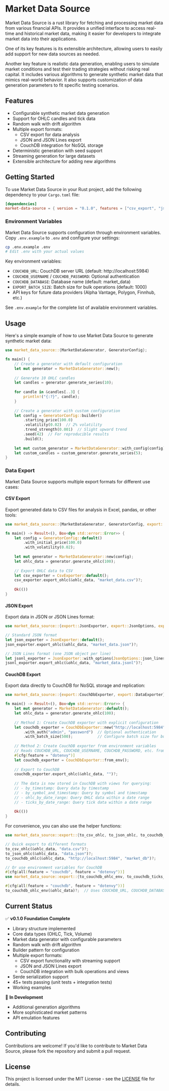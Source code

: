 # Market Data Source

Market Data Source is a rust library for fetching and processing market data from various financial APIs. It provides a unified interface to access real-time and historical market data, making it easier for developers to integrate market data into their applications.

One of its key features is its extensible architecture, allowing users to easily add support for new data sources as needed.

Another key feature is realistic data generation, enabling users to simulate market conditions and test their trading strategies without risking real capital. It includes various algorithms to generate synthetic market data that mimics real-world behavior. It also supports customization of data generation parameters to fit specific testing scenarios.

## Features

- Configurable synthetic market data generation
- Support for OHLC candles and tick data
- Random walk with drift algorithm
- Multiple export formats:
  - CSV export for data analysis
  - JSON and JSON Lines export
  - CouchDB integration for NoSQL storage
- Deterministic generation with seed support
- Streaming generation for large datasets
- Extensible architecture for adding new algorithms

## Getting Started

To use Market Data Source in your Rust project, add the following dependency to your `Cargo.toml` file:

```toml
[dependencies]
market-data-source = { version = "0.1.0", features = ["csv_export", "json_export", "couchdb", "dotenvy", "serde"] }
```

### Environment Variables

Market Data Source supports configuration through environment variables. Copy `.env.example` to `.env` and configure your settings:

```bash
cp .env.example .env
# Edit .env with your actual values
```

Key environment variables:
- `COUCHDB_URL`: CouchDB server URL (default: http://localhost:5984)
- `COUCHDB_USERNAME` / `COUCHDB_PASSWORD`: Optional authentication
- `COUCHDB_DATABASE`: Database name (default: market_data)
- `EXPORT_BATCH_SIZE`: Batch size for bulk operations (default: 1000)
- API keys for future data providers (Alpha Vantage, Polygon, Finnhub, etc.)

See `.env.example` for the complete list of available environment variables.

## Usage

Here's a simple example of how to use Market Data Source to generate synthetic market data:

```rust
use market_data_source::{MarketDataGenerator, GeneratorConfig};

fn main() {
    // Create a generator with default configuration
    let mut generator = MarketDataGenerator::new();
    
    // Generate 10 OHLC candles
    let candles = generator.generate_series(10);
    
    for candle in &candles[..3] {
        println!("{:?}", candle);
    }
    
    // Create a generator with custom configuration
    let config = GeneratorConfig::builder()
        .starting_price(100.0)
        .volatility(0.02)  // 2% volatility
        .trend_strength(0.001)  // Slight upward trend
        .seed(42)  // For reproducible results
        .build();
    
    let mut custom_generator = MarketDataGenerator::with_config(config);
    let custom_candles = custom_generator.generate_series(5);
}
```

### Data Export

Market Data Source supports multiple export formats for different use cases:

#### CSV Export

Export generated data to CSV files for analysis in Excel, pandas, or other tools:

```rust
use market_data_source::{MarketDataGenerator, GeneratorConfig, export::CsvExporter, export::DataExporter};

fn main() -> Result<(), Box<dyn std::error::Error>> {
    let config = GeneratorConfig::default()
        .with_initial_price(100.0)
        .with_volatility(0.02);
    
    let mut generator = MarketDataGenerator::new(config);
    let ohlc_data = generator.generate_ohlc(100);
    
    // Export OHLC data to CSV
    let csv_exporter = CsvExporter::default();
    csv_exporter.export_ohlc(&ohlc_data, "market_data.csv")?;
    
    Ok(())
}
```

#### JSON Export

Export data in JSON or JSON Lines format:

```rust
use market_data_source::{export::JsonExporter, export::JsonOptions, export::DataExporter};

// Standard JSON format
let json_exporter = JsonExporter::default();
json_exporter.export_ohlc(&ohlc_data, "market_data.json")?;

// JSON Lines format (one JSON object per line)
let jsonl_exporter = JsonExporter::with_options(JsonOptions::json_lines());
jsonl_exporter.export_ohlc(&ohlc_data, "market_data.jsonl")?;
```

#### CouchDB Export

Export data directly to CouchDB for NoSQL storage and replication:

```rust
use market_data_source::{export::CouchDbExporter, export::DataExporter};

fn main() -> Result<(), Box<dyn std::error::Error>> {
    let mut generator = MarketDataGenerator::default();
    let ohlc_data = generator.generate_ohlc(100);
    
    // Method 1: Create CouchDB exporter with explicit configuration
    let couchdb_exporter = CouchDbExporter::new("http://localhost:5984", "market_data")
        .with_auth("admin", "password")  // Optional authentication
        .with_batch_size(500);           // Configure batch size for bulk operations
    
    // Method 2: Create CouchDB exporter from environment variables
    // Reads COUCHDB_URL, COUCHDB_USERNAME, COUCHDB_PASSWORD, etc. from .env
    #[cfg(feature = "dotenvy")]
    let couchdb_exporter = CouchDbExporter::from_env();
    
    // Export to CouchDB
    couchdb_exporter.export_ohlc(&ohlc_data, "")?;
    
    // The data is now stored in CouchDB with views for querying:
    // - by_timestamp: Query data by timestamp
    // - by_symbol_and_timestamp: Query by symbol and timestamp
    // - ohlc_by_date_range: Query OHLC data within a date range
    // - ticks_by_date_range: Query tick data within a date range
    
    Ok(())
}
```

For convenience, you can also use the helper functions:

```rust
use market_data_source::export::{to_csv_ohlc, to_json_ohlc, to_couchdb_ohlc};

// Quick export to different formats
to_csv_ohlc(&ohlc_data, "data.csv")?;
to_json_ohlc(&ohlc_data, "data.json")?;
to_couchdb_ohlc(&ohlc_data, "http://localhost:5984", "market_db")?;

// Or use environment variables for CouchDB
#[cfg(all(feature = "couchdb", feature = "dotenvy"))]
use market_data_source::export::{to_couchdb_ohlc_env, to_couchdb_ticks_env};

#[cfg(all(feature = "couchdb", feature = "dotenvy"))]
to_couchdb_ohlc_env(&ohlc_data)?;  // Uses COUCHDB_URL, COUCHDB_DATABASE from .env
```

## Current Status

✅ **v0.1.0 Foundation Complete**
- Library structure implemented
- Core data types (OHLC, Tick, Volume)
- Market data generator with configurable parameters
- Random walk with drift algorithm
- Builder pattern for configuration
- Multiple export formats:
  - CSV export functionality with streaming support
  - JSON and JSON Lines export
  - CouchDB integration with bulk operations and views
- Serde serialization support
- 45+ tests passing (unit tests + integration tests)
- Working examples

🚧 **In Development**
- Additional generation algorithms
- More sophisticated market patterns
- API emulation features

## Contributing

Contributions are welcome! If you'd like to contribute to Market Data Source, please fork the repository and submit a pull request.

## License

This project is licensed under the MIT License - see the [LICENSE](LICENSE) file for details.



